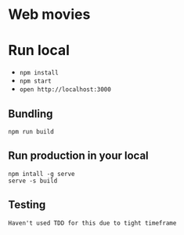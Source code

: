 # Web movies

# Run local
- `npm install`
- `npm start`
- `open http://localhost:3000`


## Bundling

```
npm run build
```

## Run production in your local

```
npm intall -g serve
serve -s build
```

## Testing

```
Haven't used TDD for this due to tight timeframe
```